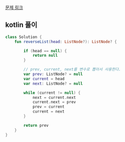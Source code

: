 [문제 링크](https://leetcode.com/problems/linked-list-cycle/description/)


## kotlin 풀이
```kotlin
class Solution {
    fun reverseList(head: ListNode?): ListNode? {

        if (head == null) {
            return null
        }

        // prev, current, next를 변수로 뽑아서 사용한다.
        var prev: ListNode? = null
        var current = head
        var next: ListNode? = null

        while (current != null) {
            next = current.next
            current.next = prev
            prev = current
            current = next
        }

        return prev
    }
}
```

